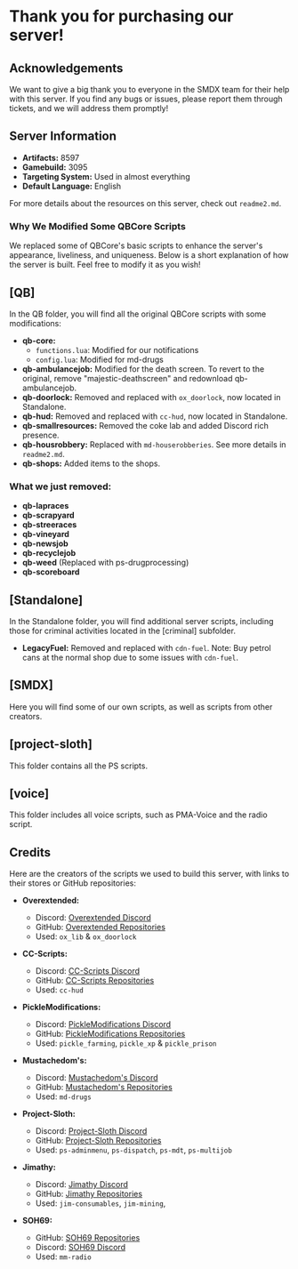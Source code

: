# Thank you for purchasing our server!

## Acknowledgements
We want to give a big thank you to everyone in the SMDX team for their help with this server. If you find any bugs or issues, please report them through tickets, and we will address them promptly!

## Server Information
- **Artifacts:** 8597
- **Gamebuild:** 3095
- **Targeting System:** Used in almost everything
- **Default Language:** English

For more details about the resources on this server, check out `readme2.md`.

### Why We Modified Some QBCore Scripts
We replaced some of QBCore's basic scripts to enhance the server's appearance, liveliness, and uniqueness. Below is a short explanation of how the server is built. Feel free to modify it as you wish!

## [QB]
In the QB folder, you will find all the original QBCore scripts with some modifications:

- **qb-core:**
  - `functions.lua`: Modified for our notifications
  - `config.lua`: Modified for md-drugs
- **qb-ambulancejob:** Modified for the death screen. To revert to the original, remove "majestic-deathscreen" and redownload qb-ambulancejob.
- **qb-doorlock:** Removed and replaced with `ox_doorlock`, now located in Standalone.
- **qb-hud:** Removed and replaced with `cc-hud`, now located in Standalone.
- **qb-smallresources:** Removed the coke lab and added Discord rich presence.
- **qb-housrobbery:** Replaced with `md-houserobberies`. See more details in `readme2.md`.
- **qb-shops:** Added items to the shops.

### What we just removed:
- **qb-lapraces**
- **qb-scrapyard**
- **qb-streeraces**
- **qb-vineyard**
- **qb-newsjob**
- **qb-recyclejob**
- **qb-weed** (Replaced with ps-drugprocessing)
- **qb-scoreboard**

## [Standalone]
In the Standalone folder, you will find additional server scripts, including those for criminal activities located in the [criminal] subfolder.

- **LegacyFuel:** Removed and replaced with `cdn-fuel`. Note: Buy petrol cans at the normal shop due to some issues with `cdn-fuel`.

## [SMDX]
Here you will find some of our own scripts, as well as scripts from other creators.

## [project-sloth]
This folder contains all the PS scripts.

## [voice]
This folder includes all voice scripts, such as PMA-Voice and the radio script.

## Credits
Here are the creators of the scripts we used to build this server, with links to their stores or GitHub repositories:

- **Overextended:**
  - Discord: [Overextended Discord](https://discord.gg/overextended)
  - GitHub: [Overextended Repositories](https://github.com/orgs/overextended/repositories)
  - Used: `ox_lib` & `ox_doorlock`

- **CC-Scripts:**
  - Discord: [CC-Scripts Discord](https://discord.gg/dkYE5RJb)
  - GitHub: [CC-Scripts Repositories](https://github.com/CandrexDev?tab=repositories)
  - Used: `cc-hud`

- **PickleModifications:**
  - Discord: [PickleModifications Discord](https://discord.gg/picklemods)
  - GitHub: [PickleModifications Repositories](https://github.com/PickleModifications)
  - Used: `pickle_farming`, `pickle_xp` & `pickle_prison`

- **Mustachedom's:**
  - Discord: [Mustachedom's Discord](https://discord.gg/qExPYJFXTM)
  - GitHub: [Mustachedom's Repositories](https://github.com/Mustachedom?tab=repositories)
  - Used: `md-drugs`

- **Project-Sloth:**
  - Discord: [Project-Sloth Discord](https://discord.com/invite/projectsloth)
  - GitHub: [Project-Sloth Repositories](https://github.com/orgs/Project-Sloth/repositories)
  - Used: `ps-adminmenu`, `ps-dispatch`, `ps-mdt`, `ps-multijob`

- **Jimathy:**
  - Discord: [Jimathy Discord](https://discord.gg/jixelpatterns-838364232969093140)
  - GitHub: [Jimathy Repositories](https://github.com/jimathy)
  - Used: `jim-consumables`, `jim-mining`,

- **SOH69:**
  - GitHub: [SOH69 Repositories](https://github.com/SOH69/mm_radio)
  - Discord: [SOH69 Discord](https://discord.gg/8ShCbpTrF6)
  - Used: `mm-radio`